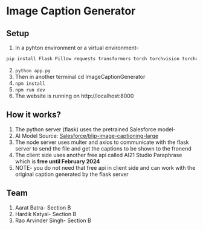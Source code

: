 # Image Caption Generator
## Setup
1. In a pyhton environment or a virtual environment-
```bash
pip install Flask Pillow requests transformers torch torchvision torchaudio
```
2. ``` python app.py ```
3. Then in another terminal cd ImageCaptionGenerator
4. ``` npm install ```
5. ``` npm run dev ```
6. The website is running on http://localhost:8000

## How it works?
1. The python server (flask) uses the pretrained Salesforce model-
2. AI Model Source: [Salesforce/blip-image-captioning-large](https://huggingface.co/Salesforce/blip-image-captioning-large)
3. The node server uses multer and axios to communicate with the flask server to send the file and get the captions to be shown to the fronend
4. The client side uses another free api called AI21 Studio Paraphrase which is <b> free until February 2024 </b>
5. NOTE- you do not need that free api in client side and can work with the original caption generated by the flask server

## Team
1. Aarat Batra- Section B
2. Hardik Katyal- Section B
3. Rao Arvinder Singh- Section B
